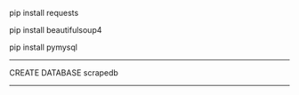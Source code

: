 pip install requests

pip install beautifulsoup4

pip install pymysql


***
CREATE DATABASE scrapedb
***

